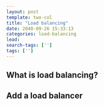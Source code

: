 ```yaml
---
layout: post
template: two-col
title: "Load balancing"
date: 2040-09-26 15:33:13
categories: load-balancing
lead: 
search-tags: ['']
tags: ['']
---
```


## What is load balancing? 
## Add a load balancer